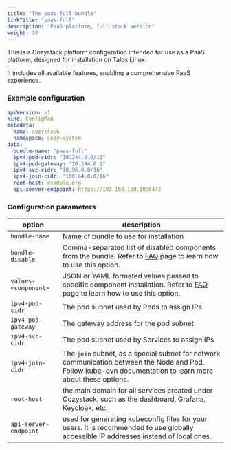```yaml
---
title: "The paas-full bundle"
linkTitle: "paas-full"
description: "PaaS platform, full stack version"
weight: 10
---
```


This is a Cozystack platform configuration intended for use as a PaaS platform, designed for installation on Talos Linux.

It includes all available features, enabling a comprehensive PaaS experience.

### Example configuration

```yaml
apiVersion: v1
kind: ConfigMap
metadata:
  name: cozystack
  namespace: cozy-system
data:
  bundle-name: "paas-full"
  ipv4-pod-cidr: "10.244.0.0/16"
  ipv4-pod-gateway: "10.244.0.1"
  ipv4-svc-cidr: "10.96.0.0/16"
  ipv4-join-cidr: "100.64.0.0/16"
  root-host: example.org
  api-server-endpoint: https://192.168.100.10:6443
```

### Configuration parameters

| option | description |
|--------|-------------|
| `bundle-name` | Name of bundle to use for installation |
| `bundle-disable` | Comma-separated list of disabled components from the bundle. Refer to [FAQ](/docs/faq/#how-to-disable-some-components-from-bundle) page to learn how to use this option. |
| `values-<component>` | JSON or YAML formated values passed to specific component installation. Refer to [FAQ](/docs/faq/#how-to-overwrite-parameters-for-specific-components) page to learn how to use this option. |
| `ipv4-pod-cidr` | The pod subnet used by Pods to assign IPs |
| `ipv4-pod-gateway` | The gateway address for the pod subnet |
| `ipv4-svc-cidr` | The pod subnet used by Services to assign IPs |
| `ipv4-join-cidr` | The `join` subnet, as a special subnet for network communication between the Node and Pod. Follow [kube-ovn](https://kubeovn.github.io/docs/en/guide/subnet/#join-subnet) documentation to learn more about these options. |
| `root-host` | the main domain for all services created under Cozystack, such as the dashboard, Grafana, Keycloak, etc. |
| `api-server-endpoint` | used for generating kubeconfig files for your users. It is recommended to use globally accessible IP addresses instead of local ones. |
